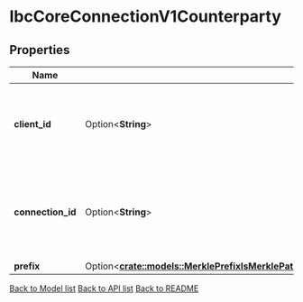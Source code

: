 # IbcCoreConnectionV1Counterparty

## Properties

Name | Type | Description | Notes
------------ | ------------- | ------------- | -------------
**client_id** | Option<**String**> | identifies the client on the counterparty chain associated with a given connection. | [optional]
**connection_id** | Option<**String**> | identifies the connection end on the counterparty chain associated with a given connection. | [optional]
**prefix** | Option<[**crate::models::MerklePrefixIsMerklePathPrefixedToTheKeyTheConstructedKeyFromThePathAndTheKeyWillBeAppendPathKeyPathAppendPathKeyPrefixKey**](MerklePrefix_is_merkle_path_prefixed_to_the_key__The_constructed_key_from_the_Path_and_the_key_will_be_append_Path_KeyPath__append_Path_KeyPrefix__key_____.md)> |  | [optional]

[Back to Model list](../README.md#documentation-for-models) [Back to API list](../README.md#documentation-for-api-endpoints) [Back to README](../README.md)


